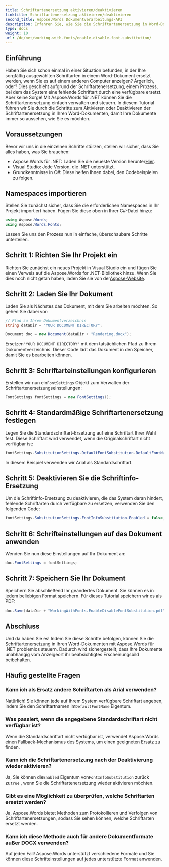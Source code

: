 ```yaml
---
title: Schriftartenersetzung aktivieren/deaktivieren
linktitle: Schriftartenersetzung aktivieren/deaktivieren
second_title: Aspose.Words Dokumentverarbeitungs-API
description: Erfahren Sie, wie Sie die Schriftartenersetzung in Word-Dokumenten mit Aspose.Words für .NET aktivieren oder deaktivieren. Stellen Sie sicher, dass Ihre Dokumente auf allen Plattformen einheitlich aussehen.
type: docs
weight: 10
url: /de/net/working-with-fonts/enable-disable-font-substitution/
---
```

## Einführung

Haben Sie sich schon einmal in einer Situation befunden, in der Ihre sorgfältig ausgewählten Schriftarten in einem Word-Dokument ersetzt werden, wenn Sie es auf einem anderen Computer anzeigen? Ärgerlich, oder? Dies geschieht aufgrund der Schriftartenersetzung, einem Prozess, bei dem das System eine fehlende Schriftart durch eine verfügbare ersetzt. Aber keine Sorge! Mit Aspose.Words für .NET können Sie die Schriftartenersetzung einfach verwalten und steuern. In diesem Tutorial führen wir Sie durch die Schritte zum Aktivieren oder Deaktivieren der Schriftartenersetzung in Ihren Word-Dokumenten, damit Ihre Dokumente immer so aussehen, wie Sie es möchten.

## Voraussetzungen

Bevor wir uns in die einzelnen Schritte stürzen, stellen wir sicher, dass Sie alles haben, was Sie brauchen:

-  Aspose.Words für .NET: Laden Sie die neueste Version herunter[Hier](https://releases.aspose.com/words/net/).
- Visual Studio: Jede Version, die .NET unterstützt.
- Grundkenntnisse in C#: Diese helfen Ihnen dabei, den Codebeispielen zu folgen.

## Namespaces importieren

Stellen Sie zunächst sicher, dass Sie die erforderlichen Namespaces in Ihr Projekt importiert haben. Fügen Sie diese oben in Ihrer C#-Datei hinzu:

```csharp
using Aspose.Words;
using Aspose.Words.Fonts;
```

Lassen Sie uns den Prozess nun in einfache, überschaubare Schritte unterteilen.

## Schritt 1: Richten Sie Ihr Projekt ein

Richten Sie zunächst ein neues Projekt in Visual Studio ein und fügen Sie einen Verweis auf die Aspose.Words for .NET-Bibliothek hinzu. Wenn Sie dies noch nicht getan haben, laden Sie sie von der[Aspose-Website](https://releases.aspose.com/words/net/).

## Schritt 2: Laden Sie Ihr Dokument

Laden Sie als Nächstes das Dokument, mit dem Sie arbeiten möchten. So gehen Sie dabei vor:

```csharp
// Pfad zu Ihrem Dokumentverzeichnis
string dataDir = "YOUR DOCUMENT DIRECTORY";

Document doc = new Document(dataDir + "Rendering.docx");
```

 Ersetzen`"YOUR DOCUMENT DIRECTORY"` mit dem tatsächlichen Pfad zu Ihrem Dokumentverzeichnis. Dieser Code lädt das Dokument in den Speicher, damit Sie es bearbeiten können.

## Schritt 3: Schriftarteinstellungen konfigurieren

 Erstellen wir nun ein`FontSettings` Objekt zum Verwalten der Schriftartenersetzungseinstellungen:

```csharp
FontSettings fontSettings = new FontSettings();
```

## Schritt 4: Standardmäßige Schriftartenersetzung festlegen

Legen Sie die Standardschriftart-Ersetzung auf eine Schriftart Ihrer Wahl fest. Diese Schriftart wird verwendet, wenn die Originalschriftart nicht verfügbar ist:

```csharp
fontSettings.SubstitutionSettings.DefaultFontSubstitution.DefaultFontName = "Arial";
```

In diesem Beispiel verwenden wir Arial als Standardschriftart.

## Schritt 5: Deaktivieren Sie die Schriftinfo-Ersetzung

Um die Schriftinfo-Ersetzung zu deaktivieren, die das System daran hindert, fehlende Schriftarten durch verfügbare zu ersetzen, verwenden Sie den folgenden Code:

```csharp
fontSettings.SubstitutionSettings.FontInfoSubstitution.Enabled = false;
```

## Schritt 6: Schrifteinstellungen auf das Dokument anwenden

Wenden Sie nun diese Einstellungen auf Ihr Dokument an:

```csharp
doc.FontSettings = fontSettings;
```

## Schritt 7: Speichern Sie Ihr Dokument

Speichern Sie abschließend Ihr geändertes Dokument. Sie können es in jedem beliebigen Format speichern. Für dieses Tutorial speichern wir es als PDF:

```csharp
doc.Save(dataDir + "WorkingWithFonts.EnableDisableFontSubstitution.pdf");
```

## Abschluss

Und da haben Sie es! Indem Sie diese Schritte befolgen, können Sie die Schriftartenersetzung in Ihren Word-Dokumenten mit Aspose.Words für .NET problemlos steuern. Dadurch wird sichergestellt, dass Ihre Dokumente unabhängig vom Anzeigeort ihr beabsichtigtes Erscheinungsbild beibehalten.

## Häufig gestellte Fragen

### Kann ich als Ersatz andere Schriftarten als Arial verwenden?

 Natürlich! Sie können jede auf Ihrem System verfügbare Schriftart angeben, indem Sie den Schriftartnamen im`DefaultFontName` Eigentum.

### Was passiert, wenn die angegebene Standardschriftart nicht verfügbar ist?

Wenn die Standardschriftart nicht verfügbar ist, verwendet Aspose.Words einen Fallback-Mechanismus des Systems, um einen geeigneten Ersatz zu finden.

### Kann ich die Schriftartenersetzung nach der Deaktivierung wieder aktivieren?

 Ja, Sie können die`Enabled` Eigentum von`FontInfoSubstitution` zurück zu`true` , wenn Sie die Schriftartenersetzung wieder aktivieren möchten.

### Gibt es eine Möglichkeit zu überprüfen, welche Schriftarten ersetzt werden?

Ja, Aspose.Words bietet Methoden zum Protokollieren und Verfolgen von Schriftartenersetzungen, sodass Sie sehen können, welche Schriftarten ersetzt werden.

### Kann ich diese Methode auch für andere Dokumentformate außer DOCX verwenden?

Auf jeden Fall! Aspose.Words unterstützt verschiedene Formate und Sie können diese Schrifteinstellungen auf jedes unterstützte Format anwenden.